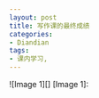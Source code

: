 ```yaml
---
layout: post
title: 写作课的最终成绩
categories:
- Diandian
tags:
- 课内学习, 
---
```

!\[Image 1\]\[\]‍ \[Image 1\]: